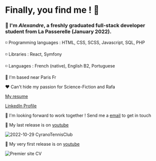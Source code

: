 # Finally, you find me ! 👋

### 👨 I'm **_Alexandre_**, a freshly graduated full-stack developer student from La Passerelle (January 2022).

◽ Programming languages :  HTML, CSS, SCSS, Javascript, SQL, PHP

◽ Libraries : React, Symfony

◽ Languages :  French (native), English B2, Portuguese

🗼 I'm based near Paris Fr

❤ Can't hide my passion for Science-Fiction and Rafa

[My resume](http://alexandre-braga.fr/)

 [LinkedIn Profile](https://www.linkedin.com/in/alexandre-braga-287368231/)

🔗 I'm looking forward to work together ! Send me a [email](mailto:contact@alexandre-braga.fr) to get in touch

📼 My last release is on [youtube](https://youtu.be/M8_9rQauwwk)

![2022-10-29 CyranoTennisClub](https://user-images.githubusercontent.com/94798272/201012644-b876323e-9142-425f-8aaa-1c9b84233e9d.png)

📼 My very first release is on [youtube](https://youtu.be/UXOAyfDKOoY)
    
![Premier site CV](https://user-images.githubusercontent.com/94798272/156293987-956ffd61-efbd-44a2-b78f-a09be51f000c.PNG)

<!--
**agamemnon94/agamemnon94** is a ✨ _special_ ✨ repository because its `README.md` (this file) appears on your GitHub profile.

Here are some ideas to get you started:

- 🔭 I’m currently working on ...
- 🌱 I’m currently learning ...
- 👯 I’m looking to collaborate on ...
- 🤔 I’m looking for help with ...
- 💬 Ask me about ...
- 📫 How to reach me: ...
- 😄 Pronouns: ...
- ⚡ Fun fact: ...
-->

